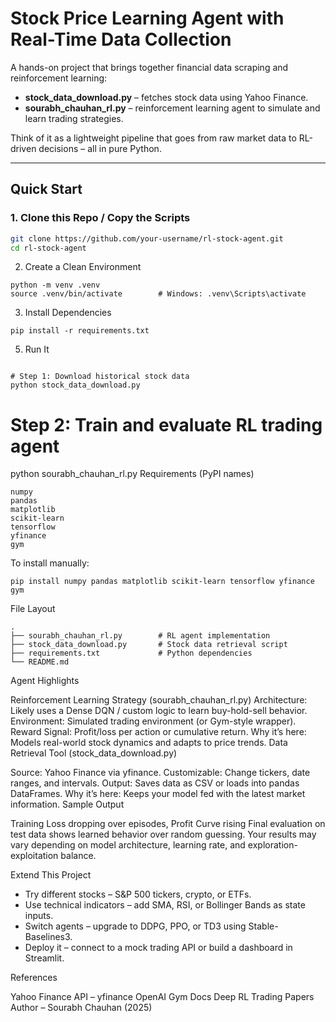 # Stock Price Learning Agent with Real-Time Data Collection

A hands-on project that brings together financial data scraping and reinforcement learning:

- **stock_data_download.py** – fetches stock data using Yahoo Finance.
- **sourabh_chauhan_rl.py** – reinforcement learning agent to simulate and learn trading strategies.

Think of it as a lightweight pipeline that goes from raw market data to RL-driven decisions – all in pure Python.

---

## Quick Start

### 1. Clone this Repo / Copy the Scripts

```bash
git clone https://github.com/your-username/rl-stock-agent.git
cd rl-stock-agent
```

2. Create a Clean Environment
```
python -m venv .venv
source .venv/bin/activate        # Windows: .venv\Scripts\activate
```

3. Install Dependencies
```
pip install -r requirements.txt
```

5. Run It
```

# Step 1: Download historical stock data
python stock_data_download.py
```
# Step 2: Train and evaluate RL trading agent


python sourabh_chauhan_rl.py
Requirements (PyPI names)
```
numpy
pandas
matplotlib
scikit-learn
tensorflow
yfinance
gym
```

To install manually:
```
pip install numpy pandas matplotlib scikit-learn tensorflow yfinance gym
```


File Layout


```
.
├── sourabh_chauhan_rl.py        # RL agent implementation
├── stock_data_download.py       # Stock data retrieval script
├── requirements.txt             # Python dependencies
└── README.md
```                   
Agent Highlights

Reinforcement Learning Strategy (sourabh_chauhan_rl.py)
Architecture: Likely uses a Dense DQN / custom logic to learn buy-hold-sell behavior.
Environment: Simulated trading environment (or Gym-style wrapper).
Reward Signal: Profit/loss per action or cumulative return.
Why it’s here: Models real-world stock dynamics and adapts to price trends.
Data Retrieval Tool (stock_data_download.py)

Source: Yahoo Finance via yfinance.
Customizable: Change tickers, date ranges, and intervals.
Output: Saves data as CSV or loads into pandas DataFrames.
Why it’s here: Keeps your model fed with the latest market information.
Sample Output

Training Loss dropping over episodes, Profit Curve rising
Final evaluation on test data shows learned behavior over random guessing.
Your results may vary depending on model architecture, learning rate, and exploration-exploitation balance.

Extend This Project

* Try different stocks – S&P 500 tickers, crypto, or ETFs.
* Use technical indicators – add SMA, RSI, or Bollinger Bands as state inputs.
* Switch agents – upgrade to DDPG, PPO, or TD3 using Stable-Baselines3.
* Deploy it – connect to a mock trading API or build a dashboard in Streamlit.

References

Yahoo Finance API – yfinance
OpenAI Gym Docs
Deep RL Trading Papers
Author – Sourabh Chauhan (2025)
